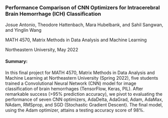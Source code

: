 ### Performance Comparison of CNN Optimizers for Intracerebral Brain Hemorrhage (ICH) Classification

Josue Antonio, Theodore Hattenbach, Mara Hubelbank, and Sahil Sangwan, and Yinglin Wang

MATH 4570, Matrix Methods in Data Analysis and Machine Learning

Northeastern University, May 2022

#### Summary:
In this final project for MATH 4570, Matrix Methods in Data Analysis 
and Machine Learning at Northeastern University (Spring 2022), five students
trained a Convolutional Neural Network (CNN) model for image classification of brain hemorrhages
(TensorFlow, Keras, PIL). 
After remarkable success (>95% prediction accuracy), we pivot to evaluating the performance of 
seven CNN optimizers, AdaDelta, AdaGrad, Adam, AdaMax, NAdam, RMSprop, and SGD 
(Stochastic Gradient Descent). The final model, using the Adam optimizer, attains a testing accuracy 
score of 98%.
